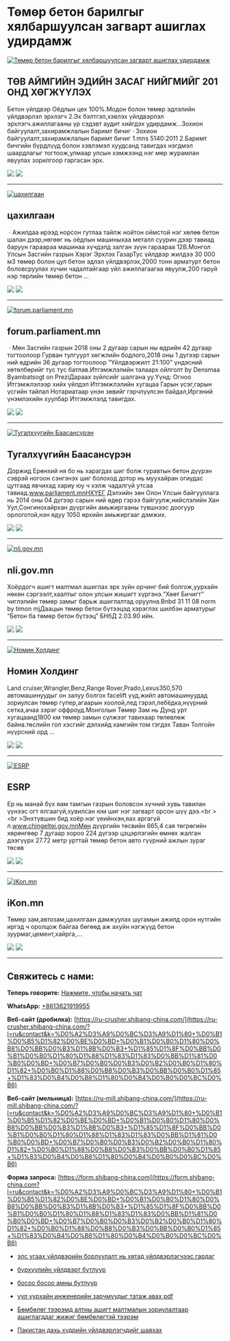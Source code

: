 # Төмөр бетон барилгыг хялбаршуулсан загварт ашиглах удирдамж

<a href="https://swt.shibang-china.com/?l=ru&img&k=%D0%A2%D3%A9%D0%BC%D3%A9%D1%80+%D0%B1%D0%B5%D1%82%D0%BE%D0%BD+%D0%B1%D0%B0%D1%80%D0%B8%D0%BB%D0%B3%D1%8B%D0%B3+%D1%85%D1%8F%D0%BB%D0%B1%D0%B0%D1%80%D1%88%D1%83%D1%83%D0%BB%D1%81%D0%B0%D0%BD+%D0%B7%D0%B0%D0%B3%D0%B2%D0%B0%D1%80%D1%82+%D0%B0%D1%88%D0%B8%D0%B3%D0%BB%D0%B0%D1%85+%D1%83%D0%B4%D0%B8%D1%80%D0%B4%D0%B0%D0%BC%D0%B6" target="_blank">![Төмөр бетон барилгыг хялбаршуулсан загварт ашиглах удирдамж](http://static.shibang-china.com/all-800x300/394.jpg)</a>

## ТӨВ АЙМГИЙН ЭДИЙН ЗАСАГ НИЙГМИЙГ 201 ОНД ХӨГЖҮҮЛЭХ
Бетон үйлдвэр Оёдлын цех 100%.Модон болон төмөр эдлэлийн үйлдвэрлэл эрхлэгч 2.Эх бэлтгэл,хэвлэх үйлдвэрлэл эрхлэгч.ажиллагааны үр сэдэвт аудит хийгдэх удирдамж…Зохион байгуулалт,захирамжлалын баримт бичиг&nbsp;&#0183;&#32;Зохион байгуулалт,захирамжлалын баримт бичиг 1.mns 5140:2011 2.Баримт бичгийн бүрдлүүд болон хэвлэмэл хуудсанд тавигдах нэгдмэл шаардлагыг тогтоож,улмаар улсын хэмжээнд нэг мөр журамлан явуулах зорилгоор гаргасан эрх.


<a href="https://whatsapp.shibangsoft.com/WhatsApp.php" target="_blank" title="WhatsApp">![](http://static.shibang-china.com/icon/whatsapp.png)</a> <a href="https://swt.shibang-china.com/?l=ru&icon&k=%D0%A2%D3%A9%D0%BC%D3%A9%D1%80+%D0%B1%D0%B5%D1%82%D0%BE%D0%BD+%D0%B1%D0%B0%D1%80%D0%B8%D0%BB%D0%B3%D1%8B%D0%B3+%D1%85%D1%8F%D0%BB%D0%B1%D0%B0%D1%80%D1%88%D1%83%D1%83%D0%BB%D1%81%D0%B0%D0%BD+%D0%B7%D0%B0%D0%B3%D0%B2%D0%B0%D1%80%D1%82+%D0%B0%D1%88%D0%B8%D0%B3%D0%BB%D0%B0%D1%85+%D1%83%D0%B4%D0%B8%D1%80%D0%B4%D0%B0%D0%BC%D0%B6" target="_blank">![](http://static.shibang-china.com/icon/chat-ru.png)</a>

---

<a href="https://swt.shibang-china.com/?l=ru&img&k=%D0%A2%D3%A9%D0%BC%D3%A9%D1%80+%D0%B1%D0%B5%D1%82%D0%BE%D0%BD+%D0%B1%D0%B0%D1%80%D0%B8%D0%BB%D0%B3%D1%8B%D0%B3+%D1%85%D1%8F%D0%BB%D0%B1%D0%B0%D1%80%D1%88%D1%83%D1%83%D0%BB%D1%81%D0%B0%D0%BD+%D0%B7%D0%B0%D0%B3%D0%B2%D0%B0%D1%80%D1%82+%D0%B0%D1%88%D0%B8%D0%B3%D0%BB%D0%B0%D1%85+%D1%83%D0%B4%D0%B8%D1%80%D0%B4%D0%B0%D0%BC%D0%B6" target="_blank">![цахилгаан](http://static.shibang-china.com/all-800x300/1512.jpg)</a>

## цахилгаан
&nbsp;&#0183;&#32;Ажилдаа ирээд норсон гутлаа тайлж нойтон оймстой нэг хөлөө бетон шалан дээр,нөгөөг нь оёдлын машиныхаа металл суурин дээр тавиад баруун гараараа машинаа хүчдэлд залган зүүн гараараа 12В.Монгол Улсын Засгийн газрын Хэрэг Эрхлэх ГазарТус үйлдвэр жилдээ 30 000 м3 төмөр болон цул бетон эдлэл үйлдвэрлэх,2000 тонн арматурт бетон боловсруулах хүчин чадалтайгаар үйл ажиллагаагаа явуулж,200 гаруй нэр төрлийн төмөр бетон …


<a href="https://whatsapp.shibangsoft.com/WhatsApp.php" target="_blank" title="WhatsApp">![](http://static.shibang-china.com/icon/whatsapp.png)</a> <a href="https://swt.shibang-china.com/?l=ru&icon&k=%D0%A2%D3%A9%D0%BC%D3%A9%D1%80+%D0%B1%D0%B5%D1%82%D0%BE%D0%BD+%D0%B1%D0%B0%D1%80%D0%B8%D0%BB%D0%B3%D1%8B%D0%B3+%D1%85%D1%8F%D0%BB%D0%B1%D0%B0%D1%80%D1%88%D1%83%D1%83%D0%BB%D1%81%D0%B0%D0%BD+%D0%B7%D0%B0%D0%B3%D0%B2%D0%B0%D1%80%D1%82+%D0%B0%D1%88%D0%B8%D0%B3%D0%BB%D0%B0%D1%85+%D1%83%D0%B4%D0%B8%D1%80%D0%B4%D0%B0%D0%BC%D0%B6" target="_blank">![](http://static.shibang-china.com/icon/chat-ru.png)</a>

---

<a href="https://swt.shibang-china.com/?l=ru&img&k=%D0%A2%D3%A9%D0%BC%D3%A9%D1%80+%D0%B1%D0%B5%D1%82%D0%BE%D0%BD+%D0%B1%D0%B0%D1%80%D0%B8%D0%BB%D0%B3%D1%8B%D0%B3+%D1%85%D1%8F%D0%BB%D0%B1%D0%B0%D1%80%D1%88%D1%83%D1%83%D0%BB%D1%81%D0%B0%D0%BD+%D0%B7%D0%B0%D0%B3%D0%B2%D0%B0%D1%80%D1%82+%D0%B0%D1%88%D0%B8%D0%B3%D0%BB%D0%B0%D1%85+%D1%83%D0%B4%D0%B8%D1%80%D0%B4%D0%B0%D0%BC%D0%B6" target="_blank">![forum.parliament.mn](http://static.shibang-china.com/all-800x300/920.jpg)</a>

## forum.parliament.mn
&nbsp;&#0183;&#32;Мөн Засгийн газрын 2018 оны 2 дугаар сарын ны өдрийн 42 дугаар тогтоолоор Гурван тулгуурт хөгжлийн бодлого,2018 оны 1 дүгээр сарын ний өдрийн 36 дугаар тогтоолоор “Үйлдвэржилт 21:100” үндэсний хөтөлбөрийг тус тус батлав.Итгэмжлэлийн талаарх ойлголт by Densmaa Byambatsogt on PreziДараах зүйлсийг шалгана уу.Үүнд: Огноо Итгэмжлэлээр хийх үйлдэл Итгэмжлэлийн хугацаа Гарын үсэг,гарын үсгийн тайлал Нотариатаар үнэн зөвийг гэрчлүүлсэн байдал,Иргэний үнэмлэхийн хуулбар Итгэмжлэлд тавигдах.


<a href="https://whatsapp.shibangsoft.com/WhatsApp.php" target="_blank" title="WhatsApp">![](http://static.shibang-china.com/icon/whatsapp.png)</a> <a href="https://swt.shibang-china.com/?l=ru&icon&k=%D0%A2%D3%A9%D0%BC%D3%A9%D1%80+%D0%B1%D0%B5%D1%82%D0%BE%D0%BD+%D0%B1%D0%B0%D1%80%D0%B8%D0%BB%D0%B3%D1%8B%D0%B3+%D1%85%D1%8F%D0%BB%D0%B1%D0%B0%D1%80%D1%88%D1%83%D1%83%D0%BB%D1%81%D0%B0%D0%BD+%D0%B7%D0%B0%D0%B3%D0%B2%D0%B0%D1%80%D1%82+%D0%B0%D1%88%D0%B8%D0%B3%D0%BB%D0%B0%D1%85+%D1%83%D0%B4%D0%B8%D1%80%D0%B4%D0%B0%D0%BC%D0%B6" target="_blank">![](http://static.shibang-china.com/icon/chat-ru.png)</a>

---

<a href="https://swt.shibang-china.com/?l=ru&img&k=%D0%A2%D3%A9%D0%BC%D3%A9%D1%80+%D0%B1%D0%B5%D1%82%D0%BE%D0%BD+%D0%B1%D0%B0%D1%80%D0%B8%D0%BB%D0%B3%D1%8B%D0%B3+%D1%85%D1%8F%D0%BB%D0%B1%D0%B0%D1%80%D1%88%D1%83%D1%83%D0%BB%D1%81%D0%B0%D0%BD+%D0%B7%D0%B0%D0%B3%D0%B2%D0%B0%D1%80%D1%82+%D0%B0%D1%88%D0%B8%D0%B3%D0%BB%D0%B0%D1%85+%D1%83%D0%B4%D0%B8%D1%80%D0%B4%D0%B0%D0%BC%D0%B6" target="_blank">![Тугалхүүгийн Баасансүрэн](http://static.shibang-china.com/all-800x300/235.jpg)</a>

## Тугалхүүгийн Баасансүрэн
Доржид Ерөнхий ня бо нь харагдах шиг болж гуравтын бетон дүүрэн сэврэй ногоон сэнгэнэх шиг болоход дотор нь муухайран огиудас цутгаад явчихад хариу юу ч хэлж чадалгүй утсаа тавиад.www.parliament.mnНХҮЕГ Дэлхийн зөн Олон Улсын байгууллага нь 2014 оны 04 дүгээр сарын ний өдөр гэрээ байгуулж,нийслэлийн Хан Уул,Сонгинохайрхан дүүргийн амьжиргааны түвшнээс доогуур орлоготой,нэн ядуу 1050 өрхийн амьжиргааг дэмжих.


<a href="https://whatsapp.shibangsoft.com/WhatsApp.php" target="_blank" title="WhatsApp">![](http://static.shibang-china.com/icon/whatsapp.png)</a> <a href="https://swt.shibang-china.com/?l=ru&icon&k=%D0%A2%D3%A9%D0%BC%D3%A9%D1%80+%D0%B1%D0%B5%D1%82%D0%BE%D0%BD+%D0%B1%D0%B0%D1%80%D0%B8%D0%BB%D0%B3%D1%8B%D0%B3+%D1%85%D1%8F%D0%BB%D0%B1%D0%B0%D1%80%D1%88%D1%83%D1%83%D0%BB%D1%81%D0%B0%D0%BD+%D0%B7%D0%B0%D0%B3%D0%B2%D0%B0%D1%80%D1%82+%D0%B0%D1%88%D0%B8%D0%B3%D0%BB%D0%B0%D1%85+%D1%83%D0%B4%D0%B8%D1%80%D0%B4%D0%B0%D0%BC%D0%B6" target="_blank">![](http://static.shibang-china.com/icon/chat-ru.png)</a>

---

<a href="https://swt.shibang-china.com/?l=ru&img&k=%D0%A2%D3%A9%D0%BC%D3%A9%D1%80+%D0%B1%D0%B5%D1%82%D0%BE%D0%BD+%D0%B1%D0%B0%D1%80%D0%B8%D0%BB%D0%B3%D1%8B%D0%B3+%D1%85%D1%8F%D0%BB%D0%B1%D0%B0%D1%80%D1%88%D1%83%D1%83%D0%BB%D1%81%D0%B0%D0%BD+%D0%B7%D0%B0%D0%B3%D0%B2%D0%B0%D1%80%D1%82+%D0%B0%D1%88%D0%B8%D0%B3%D0%BB%D0%B0%D1%85+%D1%83%D0%B4%D0%B8%D1%80%D0%B4%D0%B0%D0%BC%D0%B6" target="_blank">![nli.gov.mn](http://static.shibang-china.com/all-800x300/888.jpg)</a>

## nli.gov.mn
Хоёрдогч ашигт малтмал ашиглах эрх зүйн орчинг бий болгож,уурхайн нөхөн сэргээлт,хаалтыг олон улсын жишигт хүргэнэ.“Хөөт Бичигт” чиглэлийн төмөр замыг барьж ашиглалтад оруулна.Bnbd 31 11 08 norm by timon mjДаацын төмөр бетон бүтээцэд хэрэглэх шилбэн арматурыг “Бетон ба төмөр бетон бүтээц” БНбД 2.03.90 ийн.


<a href="https://whatsapp.shibangsoft.com/WhatsApp.php" target="_blank" title="WhatsApp">![](http://static.shibang-china.com/icon/whatsapp.png)</a> <a href="https://swt.shibang-china.com/?l=ru&icon&k=%D0%A2%D3%A9%D0%BC%D3%A9%D1%80+%D0%B1%D0%B5%D1%82%D0%BE%D0%BD+%D0%B1%D0%B0%D1%80%D0%B8%D0%BB%D0%B3%D1%8B%D0%B3+%D1%85%D1%8F%D0%BB%D0%B1%D0%B0%D1%80%D1%88%D1%83%D1%83%D0%BB%D1%81%D0%B0%D0%BD+%D0%B7%D0%B0%D0%B3%D0%B2%D0%B0%D1%80%D1%82+%D0%B0%D1%88%D0%B8%D0%B3%D0%BB%D0%B0%D1%85+%D1%83%D0%B4%D0%B8%D1%80%D0%B4%D0%B0%D0%BC%D0%B6" target="_blank">![](http://static.shibang-china.com/icon/chat-ru.png)</a>

---

<a href="https://swt.shibang-china.com/?l=ru&img&k=%D0%A2%D3%A9%D0%BC%D3%A9%D1%80+%D0%B1%D0%B5%D1%82%D0%BE%D0%BD+%D0%B1%D0%B0%D1%80%D0%B8%D0%BB%D0%B3%D1%8B%D0%B3+%D1%85%D1%8F%D0%BB%D0%B1%D0%B0%D1%80%D1%88%D1%83%D1%83%D0%BB%D1%81%D0%B0%D0%BD+%D0%B7%D0%B0%D0%B3%D0%B2%D0%B0%D1%80%D1%82+%D0%B0%D1%88%D0%B8%D0%B3%D0%BB%D0%B0%D1%85+%D1%83%D0%B4%D0%B8%D1%80%D0%B4%D0%B0%D0%BC%D0%B6" target="_blank">![Номин Холдинг](http://static.shibang-china.com/all-800x300/1355.jpg)</a>

## Номин Холдинг
Land cruiser,Wrangler,Benz,Range Rover,Prado,Lexus350,570 автомашинуудыг он залуу болгох facelift үүд,жийп автомашинуудад зориулсан төмөр гупер,агаарын хоолой,лед гэрэл,лебёдка,нүүрний сетка,ачаа зэрэг оффроуд.Монголын Төмөр Зам нь Дунд урт хугацаанд1800 км төмөр замын сүлжээг тавихаар төлөвлөж байна.төслийн гол хэсгийг дэлхийд хамгийн том гэгдэх Таван Толгойн нүүрсний орд …


<a href="https://whatsapp.shibangsoft.com/WhatsApp.php" target="_blank" title="WhatsApp">![](http://static.shibang-china.com/icon/whatsapp.png)</a> <a href="https://swt.shibang-china.com/?l=ru&icon&k=%D0%A2%D3%A9%D0%BC%D3%A9%D1%80+%D0%B1%D0%B5%D1%82%D0%BE%D0%BD+%D0%B1%D0%B0%D1%80%D0%B8%D0%BB%D0%B3%D1%8B%D0%B3+%D1%85%D1%8F%D0%BB%D0%B1%D0%B0%D1%80%D1%88%D1%83%D1%83%D0%BB%D1%81%D0%B0%D0%BD+%D0%B7%D0%B0%D0%B3%D0%B2%D0%B0%D1%80%D1%82+%D0%B0%D1%88%D0%B8%D0%B3%D0%BB%D0%B0%D1%85+%D1%83%D0%B4%D0%B8%D1%80%D0%B4%D0%B0%D0%BC%D0%B6" target="_blank">![](http://static.shibang-china.com/icon/chat-ru.png)</a>

---

<a href="https://swt.shibang-china.com/?l=ru&img&k=%D0%A2%D3%A9%D0%BC%D3%A9%D1%80+%D0%B1%D0%B5%D1%82%D0%BE%D0%BD+%D0%B1%D0%B0%D1%80%D0%B8%D0%BB%D0%B3%D1%8B%D0%B3+%D1%85%D1%8F%D0%BB%D0%B1%D0%B0%D1%80%D1%88%D1%83%D1%83%D0%BB%D1%81%D0%B0%D0%BD+%D0%B7%D0%B0%D0%B3%D0%B2%D0%B0%D1%80%D1%82+%D0%B0%D1%88%D0%B8%D0%B3%D0%BB%D0%B0%D1%85+%D1%83%D0%B4%D0%B8%D1%80%D0%B4%D0%B0%D0%BC%D0%B6" target="_blank">![ESRP](http://static.shibang-china.com/all-800x300/386.jpg)</a>

## ESRP
Ер нь манай бүх яам тамгын газрын боловсон хүчний хувь тавилан үүнээс огт ялгаагүй,хувилсан юм шиг нэг загварт орсон шүү дээ.&lt;br &gt;&lt;br &gt;Энхтүвшин бид хоёр нэг үеийнхэн,яах аргагүй л.www.chingeltei.gov.mnМөн дүүргийн төсвийн 665,4 сая төгрөгийн хөрөнгөөр 7 дугаар хороо 224 дүгээр цэцэрлэгийн өмнөх жалган дээгүүрх 27.72 метр урттай төмөр бетон авто гүүрний ажлын зураг төсөв


<a href="https://whatsapp.shibangsoft.com/WhatsApp.php" target="_blank" title="WhatsApp">![](http://static.shibang-china.com/icon/whatsapp.png)</a> <a href="https://swt.shibang-china.com/?l=ru&icon&k=%D0%A2%D3%A9%D0%BC%D3%A9%D1%80+%D0%B1%D0%B5%D1%82%D0%BE%D0%BD+%D0%B1%D0%B0%D1%80%D0%B8%D0%BB%D0%B3%D1%8B%D0%B3+%D1%85%D1%8F%D0%BB%D0%B1%D0%B0%D1%80%D1%88%D1%83%D1%83%D0%BB%D1%81%D0%B0%D0%BD+%D0%B7%D0%B0%D0%B3%D0%B2%D0%B0%D1%80%D1%82+%D0%B0%D1%88%D0%B8%D0%B3%D0%BB%D0%B0%D1%85+%D1%83%D0%B4%D0%B8%D1%80%D0%B4%D0%B0%D0%BC%D0%B6" target="_blank">![](http://static.shibang-china.com/icon/chat-ru.png)</a>

---

<a href="https://swt.shibang-china.com/?l=ru&img&k=%D0%A2%D3%A9%D0%BC%D3%A9%D1%80+%D0%B1%D0%B5%D1%82%D0%BE%D0%BD+%D0%B1%D0%B0%D1%80%D0%B8%D0%BB%D0%B3%D1%8B%D0%B3+%D1%85%D1%8F%D0%BB%D0%B1%D0%B0%D1%80%D1%88%D1%83%D1%83%D0%BB%D1%81%D0%B0%D0%BD+%D0%B7%D0%B0%D0%B3%D0%B2%D0%B0%D1%80%D1%82+%D0%B0%D1%88%D0%B8%D0%B3%D0%BB%D0%B0%D1%85+%D1%83%D0%B4%D0%B8%D1%80%D0%B4%D0%B0%D0%BC%D0%B6" target="_blank">![iKon.mn](http://static.shibang-china.com/all-800x300/1301.jpg)</a>

## iKon.mn
Төмөр зам,автозам,цахилгаан дамжуулах шугамын ажилд орон нутгийн иргэд ч оролцож байгаа бөгөөд аж ахуйн нэгжүүд бетон зуурмаг,цемент,хайрга,…

<a href="https://whatsapp.shibangsoft.com/WhatsApp.php" target="_blank" title="WhatsApp">![](http://static.shibang-china.com/icon/whatsapp.png)</a> <a href="https://swt.shibang-china.com/?l=ru&icon&k=%D0%A2%D3%A9%D0%BC%D3%A9%D1%80+%D0%B1%D0%B5%D1%82%D0%BE%D0%BD+%D0%B1%D0%B0%D1%80%D0%B8%D0%BB%D0%B3%D1%8B%D0%B3+%D1%85%D1%8F%D0%BB%D0%B1%D0%B0%D1%80%D1%88%D1%83%D1%83%D0%BB%D1%81%D0%B0%D0%BD+%D0%B7%D0%B0%D0%B3%D0%B2%D0%B0%D1%80%D1%82+%D0%B0%D1%88%D0%B8%D0%B3%D0%BB%D0%B0%D1%85+%D1%83%D0%B4%D0%B8%D1%80%D0%B4%D0%B0%D0%BC%D0%B6" target="_blank">![](http://static.shibang-china.com/icon/chat-ru.png)</a>

---
## Свяжитесь с нами:

**Теперь говорите:** [Нажмите, чтобы начать чат](https://swt.shibang-china.com?l=ru&contact&k=%D0%A2%D3%A9%D0%BC%D3%A9%D1%80+%D0%B1%D0%B5%D1%82%D0%BE%D0%BD+%D0%B1%D0%B0%D1%80%D0%B8%D0%BB%D0%B3%D1%8B%D0%B3+%D1%85%D1%8F%D0%BB%D0%B1%D0%B0%D1%80%D1%88%D1%83%D1%83%D0%BB%D1%81%D0%B0%D0%BD+%D0%B7%D0%B0%D0%B3%D0%B2%D0%B0%D1%80%D1%82+%D0%B0%D1%88%D0%B8%D0%B3%D0%BB%D0%B0%D1%85+%D1%83%D0%B4%D0%B8%D1%80%D0%B4%D0%B0%D0%BC%D0%B6)

**WhatsApp:**  [+8613621919955](https://whatsapp.shibangsoft.com/WhatsApp.php)

**Веб-сайт (дробилка):** [https://ru-crusher.shibang-china.com/](https://ru-crusher.shibang-china.com/?l=ru&contact&k=%D0%A2%D3%A9%D0%BC%D3%A9%D1%80+%D0%B1%D0%B5%D1%82%D0%BE%D0%BD+%D0%B1%D0%B0%D1%80%D0%B8%D0%BB%D0%B3%D1%8B%D0%B3+%D1%85%D1%8F%D0%BB%D0%B1%D0%B0%D1%80%D1%88%D1%83%D1%83%D0%BB%D1%81%D0%B0%D0%BD+%D0%B7%D0%B0%D0%B3%D0%B2%D0%B0%D1%80%D1%82+%D0%B0%D1%88%D0%B8%D0%B3%D0%BB%D0%B0%D1%85+%D1%83%D0%B4%D0%B8%D1%80%D0%B4%D0%B0%D0%BC%D0%B6)

**Веб-сайт (мельница):** [https://ru-mill.shibang-china.com/](https://ru-mill.shibang-china.com/?l=ru&contact&k=%D0%A2%D3%A9%D0%BC%D3%A9%D1%80+%D0%B1%D0%B5%D1%82%D0%BE%D0%BD+%D0%B1%D0%B0%D1%80%D0%B8%D0%BB%D0%B3%D1%8B%D0%B3+%D1%85%D1%8F%D0%BB%D0%B1%D0%B0%D1%80%D1%88%D1%83%D1%83%D0%BB%D1%81%D0%B0%D0%BD+%D0%B7%D0%B0%D0%B3%D0%B2%D0%B0%D1%80%D1%82+%D0%B0%D1%88%D0%B8%D0%B3%D0%BB%D0%B0%D1%85+%D1%83%D0%B4%D0%B8%D1%80%D0%B4%D0%B0%D0%BC%D0%B6)

**Форма запроса:** [https://form.shibang-china.com](https://form.shibang-china.com?l=ru&contact&k=%D0%A2%D3%A9%D0%BC%D3%A9%D1%80+%D0%B1%D0%B5%D1%82%D0%BE%D0%BD+%D0%B1%D0%B0%D1%80%D0%B8%D0%BB%D0%B3%D1%8B%D0%B3+%D1%85%D1%8F%D0%BB%D0%B1%D0%B0%D1%80%D1%88%D1%83%D1%83%D0%BB%D1%81%D0%B0%D0%BD+%D0%B7%D0%B0%D0%B3%D0%B2%D0%B0%D1%80%D1%82+%D0%B0%D1%88%D0%B8%D0%B3%D0%BB%D0%B0%D1%85+%D1%83%D0%B4%D0%B8%D1%80%D0%B4%D0%B0%D0%BC%D0%B6)

* [элс угаах үйлдвэрийн борлуулалт нь хятад үйлдвэрлэгчээс гардаг](../127/%D1%8D%D0%BB%D1%81%20%D1%83%D0%B3%D0%B0%D0%B0%D1%85%20%D2%AF%D0%B9%D0%BB%D0%B4%D0%B2%D1%8D%D1%80%D0%B8%D0%B9%D0%BD%20%D0%B1%D0%BE%D1%80%D0%BB%D1%83%D1%83%D0%BB%D0%B0%D0%BB%D1%82%20%D0%BD%D1%8C%20%D1%85%D1%8F%D1%82%D0%B0%D0%B4%20%D2%AF%D0%B9%D0%BB%D0%B4%D0%B2%D1%8D%D1%80%D0%BB%D1%8D%D0%B3%D1%87%D1%8D%D1%8D%D1%81%20%D0%B3%D0%B0%D1%80%D0%B4%D0%B0%D0%B3.md)

* [бүрхүүлийн үйлдвэрт бутлуур](../130/%D0%B1%D2%AF%D1%80%D1%85%D2%AF%D2%AF%D0%BB%D0%B8%D0%B9%D0%BD%20%D2%AF%D0%B9%D0%BB%D0%B4%D0%B2%D1%8D%D1%80%D1%82%20%D0%B1%D1%83%D1%82%D0%BB%D1%83%D1%83%D1%80.md)

* [босоо босоо амны бутлуур](../130/%D0%B1%D0%BE%D1%81%D0%BE%D0%BE%20%D0%B1%D0%BE%D1%81%D0%BE%D0%BE%20%D0%B0%D0%BC%D0%BD%D1%8B%20%D0%B1%D1%83%D1%82%D0%BB%D1%83%D1%83%D1%80.md)

* [уул уурхайн инженерийн зарчмуудыг татаж авах pdf](../130/%D1%83%D1%83%D0%BB%20%D1%83%D1%83%D1%80%D1%85%D0%B0%D0%B9%D0%BD%20%D0%B8%D0%BD%D0%B6%D0%B5%D0%BD%D0%B5%D1%80%D0%B8%D0%B9%D0%BD%20%D0%B7%D0%B0%D1%80%D1%87%D0%BC%D1%83%D1%83%D0%B4%D1%8B%D0%B3%20%D1%82%D0%B0%D1%82%D0%B0%D0%B6%20%D0%B0%D0%B2%D0%B0%D1%85%20pdf.md)

* [Бөмбөлөг тээрэмд алтны ашигт малтмалын зориулалтаар ашиглагддаг жижиг бөмбөлөгтэй тээрэм](../128/%D0%91%D3%A9%D0%BC%D0%B1%D3%A9%D0%BB%D3%A9%D0%B3%20%D1%82%D1%8D%D1%8D%D1%80%D1%8D%D0%BC%D0%B4%20%D0%B0%D0%BB%D1%82%D0%BD%D1%8B%20%D0%B0%D1%88%D0%B8%D0%B3%D1%82%20%D0%BC%D0%B0%D0%BB%D1%82%D0%BC%D0%B0%D0%BB%D1%8B%D0%BD%20%D0%B7%D0%BE%D1%80%D0%B8%D1%83%D0%BB%D0%B0%D0%BB%D1%82%D0%B0%D0%B0%D1%80%20%D0%B0%D1%88%D0%B8%D0%B3%D0%BB%D0%B0%D0%B3%D0%B4%D0%B4%D0%B0%D0%B3%20%D0%B6%D0%B8%D0%B6%D0%B8%D0%B3%20%D0%B1%D3%A9%D0%BC%D0%B1%D3%A9%D0%BB%D3%A9%D0%B3%D1%82%D1%8D%D0%B9%20%D1%82%D1%8D%D1%8D%D1%80%D1%8D%D0%BC.md)

* [Пакистан дахь хүдрийн үйлдвэрлэгчдийг шавхах](../129/%D0%9F%D0%B0%D0%BA%D0%B8%D1%81%D1%82%D0%B0%D0%BD%20%D0%B4%D0%B0%D1%85%D1%8C%20%D1%85%D2%AF%D0%B4%D1%80%D0%B8%D0%B9%D0%BD%20%D2%AF%D0%B9%D0%BB%D0%B4%D0%B2%D1%8D%D1%80%D0%BB%D1%8D%D0%B3%D1%87%D0%B4%D0%B8%D0%B9%D0%B3%20%D1%88%D0%B0%D0%B2%D1%85%D0%B0%D1%85.md)